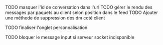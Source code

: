 TODO masquer l'id de conversation dans l'url
TODO gérer le rendu des messages par paquets au client selon position dans le feed
TODO Ajouter une méthode de suppression des dm coté client

TODO finaliser l'onglet personnalisation

TODO bloquer le message input si serveur socket indisponible
